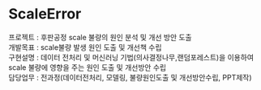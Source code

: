 # ScaleError

프로젝트 : 후판공정 scale 불량의 원인 분석 및 개선 방안 도출  
개발목표 : scale불량 발생 원인 도출 및 개선책 수립  
구현설명 : 데이터 전처리 및 머신러닝 기법(의사결정나무,랜덤포레스트)을 이용하여 scale 불량에 영향을 주는 원인 도출 및 개선방안 수립   
담당업무 : 전과정(데이터전처리, 모델링, 불량원인도출 및 개선방안수립, PPT제작)  

